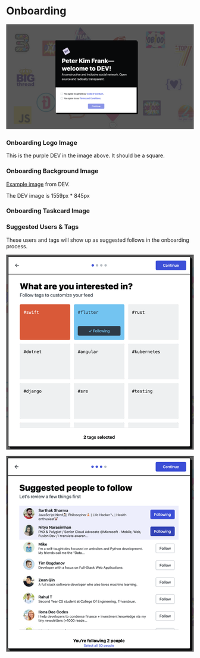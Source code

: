 # Onboarding

![](../../../.gitbook/assets/screen-shot-2020-09-22-at-12.35.12-pm.png)

### 

### Onboarding Logo Image

This is the purple DEV in the image above.  It should be a square.

### Onboarding Background Image

[Example image](https://res.cloudinary.com/practicaldev/image/fetch/s--7uWF9VxV--/c_limit,f_auto,fl_progressive,q_75,w_1680/https://dev.to/assets/onboarding-background-white.png) from DEV. 

The DEV image is 1559px \* 845px

### Onboarding Taskcard Image

### Suggested Users & Tags

These users and tags will show up as suggested follows in the onboarding process.

![](../../../.gitbook/assets/screen-shot-2020-09-22-at-12.55.14-pm.png)

![](../../../.gitbook/assets/screen-shot-2020-09-22-at-12.55.29-pm.png)

